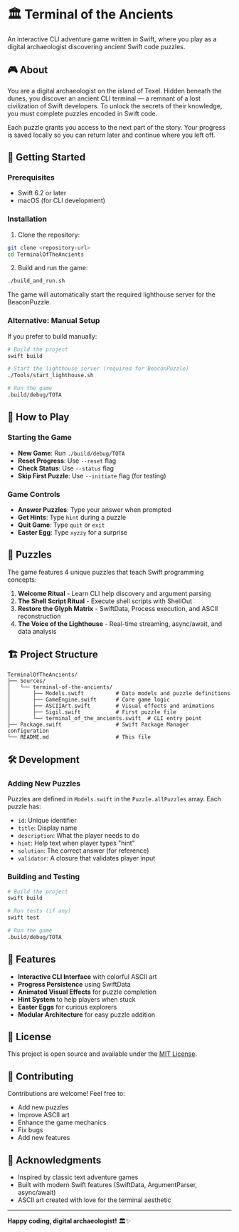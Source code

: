 # 🏛️ Terminal of the Ancients

An interactive CLI adventure game written in Swift, where you play as a digital archaeologist discovering ancient Swift code puzzles.

## 🎮 About

You are a digital archaeologist on the island of Texel. Hidden beneath the dunes, you discover an ancient CLI terminal — a remnant of a lost civilization of Swift developers. To unlock the secrets of their knowledge, you must complete puzzles encoded in Swift code.

Each puzzle grants you access to the next part of the story. Your progress is saved locally so you can return later and continue where you left off.

## 🚀 Getting Started

### Prerequisites

- Swift 6.2 or later
- macOS (for CLI development)

### Installation

1. Clone the repository:
```bash
git clone <repository-url>
cd TerminalOfTheAncients
```

2. Build and run the game:
```bash
./build_and_run.sh
```

The game will automatically start the required lighthouse server for the BeaconPuzzle.

### Alternative: Manual Setup

If you prefer to build manually:

```bash
# Build the project
swift build

# Start the lighthouse server (required for BeaconPuzzle)
./Tools/start_lighthouse.sh

# Run the game
.build/debug/TOTA
```

## 🎯 How to Play

### Starting the Game

- **New Game**: Run `./build/debug/TOTA`
- **Reset Progress**: Use `--reset` flag
- **Check Status**: Use `--status` flag
- **Skip First Puzzle**: Use `--initiate` flag (for testing)

### Game Controls

- **Answer Puzzles**: Type your answer when prompted
- **Get Hints**: Type `hint` during a puzzle
- **Quit Game**: Type `quit` or `exit`
- **Easter Egg**: Type `xyzzy` for a surprise

## 🧩 Puzzles

The game features 4 unique puzzles that teach Swift programming concepts:

1. **Welcome Ritual** - Learn CLI help discovery and argument parsing
2. **The Shell Script Ritual** - Execute shell scripts with ShellOut
3. **Restore the Glyph Matrix** - SwiftData, Process execution, and ASCII reconstruction
4. **The Voice of the Lighthouse** - Real-time streaming, async/await, and data analysis

## 🏗️ Project Structure

```
TerminalOfTheAncients/
├── Sources/
│   └── terminal-of-the-ancients/
│       ├── Models.swift          # Data models and puzzle definitions
│       ├── GameEngine.swift      # Core game logic
│       ├── ASCIIArt.swift        # Visual effects and animations
│       ├── Sigil.swift           # First puzzle file
│       └── terminal_of_the_ancients.swift  # CLI entry point
├── Package.swift                 # Swift Package Manager configuration
└── README.md                     # This file
```

## 🛠️ Development

### Adding New Puzzles

Puzzles are defined in `Models.swift` in the `Puzzle.allPuzzles` array. Each puzzle has:

- `id`: Unique identifier
- `title`: Display name
- `description`: What the player needs to do
- `hint`: Help text when player types "hint"
- `solution`: The correct answer (for reference)
- `validator`: A closure that validates player input

### Building and Testing

```bash
# Build the project
swift build

# Run tests (if any)
swift test

# Run the game
.build/debug/TOTA
```

## 🎨 Features

- **Interactive CLI Interface** with colorful ASCII art
- **Progress Persistence** using SwiftData
- **Animated Visual Effects** for puzzle completion
- **Hint System** to help players when stuck
- **Easter Eggs** for curious explorers
- **Modular Architecture** for easy puzzle addition

## 📝 License

This project is open source and available under the [MIT License](LICENSE).

## 🤝 Contributing

Contributions are welcome! Feel free to:

- Add new puzzles
- Improve ASCII art
- Enhance the game mechanics
- Fix bugs
- Add new features

## 🎉 Acknowledgments

- Inspired by classic text adventure games
- Built with modern Swift features (SwiftData, ArgumentParser, async/await)
- ASCII art created with love for the terminal aesthetic

---

**Happy coding, digital archaeologist!** 🏛️✨ 